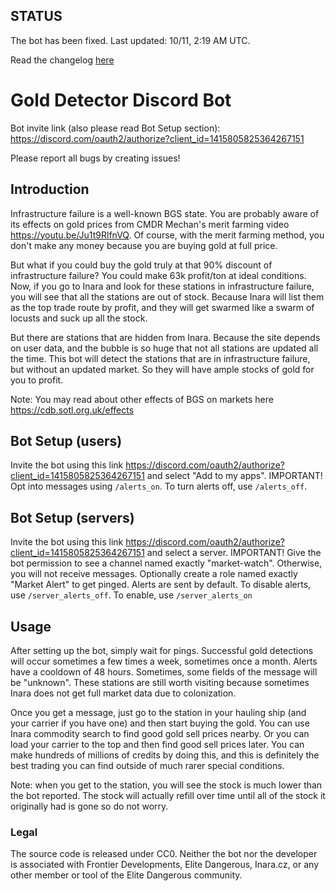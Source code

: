 ## STATUS
The bot has been fixed. Last updated: 10/11, 2:19 AM UTC.

Read the changelog [here](https://github.com/congenial-acorn/gold-detector/blob/main/CHANGELOG.md)
# Gold Detector Discord Bot
Bot invite link (also please read Bot Setup section): https://discord.com/oauth2/authorize?client_id=1415805825364267151

Please report all bugs by creating issues!
## Introduction
Infrastructure failure is a well-known BGS state. You are probably aware of its effects on gold prices from CMDR Mechan's merit farming video https://youtu.be/Ju1t9RlfnVQ.
Of course, with the merit farming method, you don't make any money because you are buying gold at full price.

But what if you could buy the gold truly at that 90% discount of infrastructure failure? You could make 63k profit/ton at ideal conditions.
Now, if you go to Inara and look for these stations in infrastructure failure, you will see that all the stations are out of stock. Because Inara will list them as the top trade route by profit, and they will get swarmed like a swarm of locusts and suck up all the stock.

But there are stations that are hidden from Inara. Because the site depends on user data, and the bubble is so huge that not all stations are updated all the time.
This bot will detect the stations that are in infrastructure failure, but without an updated market. So they will have ample stocks of gold for you to profit.

Note: You may read about other effects of BGS on markets here https://cdb.sotl.org.uk/effects

## Bot Setup (users)
Invite the bot using this link https://discord.com/oauth2/authorize?client_id=1415805825364267151 and select "Add to my apps".
IMPORTANT! Opt into messages using `/alerts_on`. To turn alerts off, use `/alerts_off`.

## Bot Setup (servers)
Invite the bot using this link https://discord.com/oauth2/authorize?client_id=1415805825364267151 and select a server.
IMPORTANT! Give the bot permission to see a channel named exactly "market-watch". Otherwise, you will not receive messages.
Optionally create a role named exactly "Market Alert" to get pinged.
Alerts are sent by default. To disable alerts, use `/server_alerts_off`. To enable, use `/server_alerts_on`

## Usage
After setting up the bot, simply wait for pings. Successful gold detections will occur sometimes a few times a week, sometimes once a month. Alerts have a cooldown of 48 hours. Sometimes, some fields of the message will be "unknown". These stations are still worth visiting because sometimes Inara does not get full market data due to colonization.

Once you get a message, just go to the station in your hauling ship (and your carrier if you have one) and then start buying the gold. You can use Inara commodity search to find good gold sell prices nearby. Or you can load your carrier to the top and then find good sell prices later. You can make hundreds of millions of credits by doing this, and this is definitely the best trading you can find outside of much rarer special conditions. 

Note: when you get to the station, you will see the stock is much lower than the bot reported. The stock will actually refill over time until all of the stock it originally had is gone so do not worry.

### Legal
The source code is released under CC0. Neither the bot nor the developer is associated with Frontier Developments, Elite Dangerous, Inara.cz, or any other member or tool of the Elite Dangerous community.
